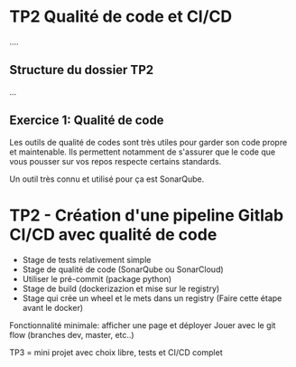 # TP2 Qualité de code et CI/CD
....

## Structure du dossier TP2
...

## Exercice 1: Qualité de code
Les outils de qualité de codes sont très utiles pour garder son code propre et maintenable.
Ils permettent notamment de s'assurer que le code que vous pousser sur vos repos respecte certains standards.

Un outil très connu et utilisé pour ça est SonarQube. 


# TP2 - Création d'une pipeline Gitlab CI/CD avec qualité de code
- Stage de tests relativement simple
- Stage de qualité de code (SonarQube ou SonarCloud)
- Utiliser le pré-commit (package python)
- Stage de build (dockerizazion et mise sur le registry)
- Stage qui crée un wheel et le mets dans un registry (Faire cette étape avant le docker)

Fonctionnalité minimale: afficher une page et déployer
Jouer avec le git flow (branches dev, master, etc..)




TP3 = mini projet avec choix libre, tests et CI/CD complet

